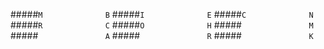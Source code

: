 #####`M              B`
#####`I              E`
#####`C              N`
#####`R              C`
#####`O              H`
#####`               M`
#####`               A`
#####`               R`
#####`               K`
